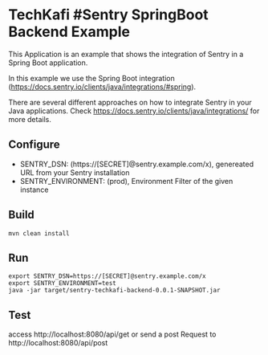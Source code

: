 # TechKafi #Sentry SpringBoot Backend Example

This Application is an example that shows the integration of Sentry in a Spring Boot application.

In this example we use the Spring Boot integration (https://docs.sentry.io/clients/java/integrations/#spring).

There are several different approaches on how to integrate Sentry in your Java applications. Check https://docs.sentry.io/clients/java/integrations/ for more details.

## Configure

* SENTRY_DSN: (https://[SECRET]@sentry.example.com/x), genereated URL from your Sentry installation
* SENTRY_ENVIRONMENT: (prod), Environment Filter of the given instance

## Build
 
```
mvn clean install
```

## Run

```
export SENTRY_DSN=https://[SECRET]@sentry.example.com/x
export SENTRY_ENVIRONMENT=test
java -jar target/sentry-techkafi-backend-0.0.1-SNAPSHOT.jar
```

## Test

access http://localhost:8080/api/get or send a post Request to http://localhost:8080/api/post